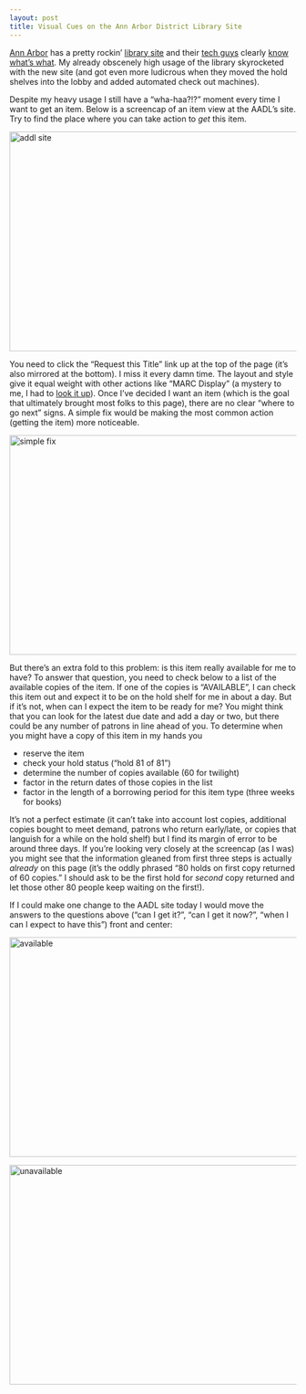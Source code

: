 ```yaml
--- 
layout: post
title: Visual Cues on the Ann Arbor District Library Site
---
```

<p><a href="http://arborwiki.org/city/Main_Page">Ann Arbor</a> has a pretty rockin&#8217; <a href="http://www.aadl.org">library site</a> and their <a href="http://twitter.com/ulotrichous">tech guys</a> clearly <a href="http://gtsystem.aadl.org/">know what&#8217;s what</a>.   My already obscenely high usage of the library skyrocketed with the new site (and got even more ludicrous when they moved the hold shelves into the lobby and added automated check out machines).</p>

<p>Despite my heavy usage I still have a &#8220;wha-haa?!?&#8221; moment every time I want to get an item.  Below is a screencap of an item view at the AADL&#8217;s site.  Try to find the place where you can take action to <em>get</em> this item.</p>

<p><a href='http://wonderfullyflawed.s3.amazonaws.com/posts/aadl/addl-now.jpg'><img src="http://wonderfullyflawed.s3.amazonaws.com/posts/aadl/addl-now.jpg" alt="addl site" title="" width='522' height='385'></a></p>

<p>You need to click the &#8220;Request this Title&#8221; link up at the top of the page (it&#8217;s also mirrored at the bottom). I miss it every damn time.  The layout and style give it equal weight with other actions like &#8220;MARC Display&#8221; (a mystery to me, I had to <a href="http://en.wikipedia.org/wiki/MARC_standards">look it up</a>). Once I&#8217;ve decided I want an item (which is the goal that ultimately brought most folks to this page), there are no clear &#8220;where to go next&#8221; signs.  A simple fix would be making the most common action (getting the item) more noticeable. </p>

<p><a href='http://wonderfullyflawed.s3.amazonaws.com/posts/aadl/addl-quick-fix.jpg'><img src="http://wonderfullyflawed.s3.amazonaws.com/posts/aadl/addl-quick-fix.jpg" alt="simple fix" title="" width='522' height='385'></a></p>

<p>But there&#8217;s an extra fold to this problem: is this item really available for me to have?  To answer that question, you need to check below to a list of the available copies of the item. If one of the copies is &#8220;AVAILABLE&#8221;, I can check this item out and expect it to be on the hold shelf for me in about a day.  But if it&#8217;s not, when can I expect the item to be ready for me? You might think that you can look for the latest due date and add a day or two, but there could be any number of patrons in line ahead of you.  To determine when you might have a copy of this item in my hands you</p>

<ul>
<li>reserve the item</li>
<li>check your hold status (&#8220;hold 81 of 81&#8221;)</li>
<li>determine the number of copies available (60 for twilight)</li>
<li>factor in the return dates of those copies in the list</li>
<li>factor in the length of a borrowing period for this item type (three weeks for books)</li>
</ul>

<p>It&#8217;s not a perfect estimate (it can&#8217;t take into account lost copies, additional copies bought to meet demand, patrons who return early/late, or copies that languish for a while on the hold shelf) but I find its margin of error to be around three days.  If you&#8217;re looking very closely at the screencap (as I was) you might see that the information gleaned from first three steps is actually <em>already</em> on this page (it&#8217;s the oddly phrased &#8220;80 holds on first copy returned of 60 copies.&#8221; I should ask to be the first hold for <em>second</em> copy returned and let those other 80 people keep waiting on the first!).</p>

<p>If I could make one change to the AADL site today I would move the answers to the questions above (&#8220;can I get it?&#8221;, &#8220;can I get it now?&#8221;, &#8220;when I can I expect to have this&#8221;) front and center:</p>

<p><a href='http://wonderfullyflawed.s3.amazonaws.com/posts/aadl/addl-available-true.jpg'><img src="http://wonderfullyflawed.s3.amazonaws.com/posts/aadl/addl-available-true.jpg" alt="available" title="" width='522' height='385'></a></p>

<p><a href='http://wonderfullyflawed.s3.amazonaws.com/posts/aadl/aadl-available-false.jpg'><img src="http://wonderfullyflawed.s3.amazonaws.com/posts/aadl/aadl-available-false.jpg" alt="unavailable" title="" width='522' height='385'></a></p>
